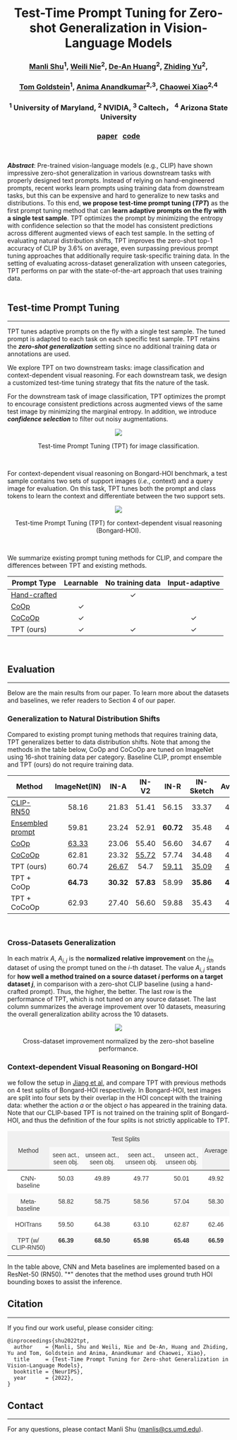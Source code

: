 <!-- ---
# Feel free to add content and custom Front Matter to this file.
# To modify the layout, see https://jekyllrb.com/docs/themes/#overriding-theme-defaults

layout: home
--- -->
<div align="center">

# Test-Time Prompt Tuning for Zero-shot Generalization in Vision-Language Models

### [Manli Shu](https://azshue.github.io/)<sup>1</sup>, [Weili Nie](https://weilinie.github.io/)<sup>2</sup>, [De-An Huang](https://ai.stanford.edu/~dahuang/)<sup>2</sup>, [Zhiding Yu](https://chrisding.github.io/)<sup>2</sup>,      
### [Tom Goldstein](https://www.cs.umd.edu/~tomg/)<sup>1</sup>, [Anima Anandkumar](http://tensorlab.cms.caltech.edu/users/anima/)<sup>2,3</sup>, [Chaowei Xiao](https://xiaocw11.github.io/)<sup>2,4</sup>
### <sup>1</sup> University of Maryland, <sup>2</sup> NVIDIA, <sup>3</sup> Caltech， <sup>4</sup> Arizona State University

### [<ins>paper</ins>](https://arxiv.org/pdf/2209.07511.pdf) &nbsp; [<ins>code</ins>](https://github.com/azshue/TPT)
</div>
<br>

***Abstract***: Pre-trained vision-language models (e.g., CLIP) have shown impressive zero-shot
generalization in various downstream tasks with properly designed text prompts. Instead of relying on hand-engineered prompts, recent works learn prompts using training data from downstream tasks, but this can be expensive and hard to generalize to new tasks and distributions. To this end, **we propose test-time prompt tuning (*TPT*)** as the first prompt tuning method that can **learn adaptive prompts on the fly with a single test sample**. TPT optimizes the prompt by minimizing the entropy with confidence selection so that the model has consistent predictions across different augmented views of each test sample. In the setting of evaluating natural distribution shifts, TPT improves the zero-shot top-1 accuracy of CLIP by 3.6% on average, even surpassing previous prompt tuning approaches that additionally require task-specific training data. In the setting of evaluating across-dataset generalization with unseen categories, TPT performs on par with the state-of-the-art approach that uses training data.  
<br /> 

## **Test-time Prompt Tuning**
---
TPT tunes adaptive prompts on the fly with a single test sample. The tuned prompt is adapted to each task on each specific test sample. TPT retains the ***zero-shot generalization*** setting since no additional training data or annotations are used.   

We explore TPT on two downstream tasks: image classification and context-dependent visual reasoning. For each downstream task, we design a customized test-time tuning strategy that fits the nature of the task. 

For the downstream task of image classification, TPT optimizes the prompt to encourage consistent predictions across augmented views of the same test image by minimizing the marginal entropy. In addition, we introduce ***confidence selection*** to filter out noisy augmentations. 

<p align = "center">
<img src = "https://github.com/azshue/TPT/blob/gh-pages/assets/tpt-intro.png?raw=true">
</p>
<p align = "center">
Test-time Prompt Tuning (TPT) for image classification.
</p>
<br />

For context-dependent visual reasoning on Bongard-HOI benchmark, a test sample contains two sets of support images (*i.e.*, context) and a query image for evaluation. On this task, TPT tunes both the prompt and class tokens to learn the context and differentiate between the two support sets.

<p align = "center">
<img src = "https://github.com/azshue/TPT/blob/gh-pages/assets/tpt-bongard.png?raw=true">
</p>
<p align = "center">
Test-time Prompt Tuning (TPT) for context-dependent visual reasoning (Bongard-HOI).
</p>
<br />

We summarize existing prompt tuning methods for CLIP, and compare the differences between TPT and existing methods. 
<!-- We focus on three preferred properties of a prompting strategy, and use them to categorize the methods. "Learnable" means the prompt is optimized based on certain objective functions. "No training data" means that no additional data are needed for tuning the prompt. "Input-adaptive" means the prompt can be adaptive to each input instance. -->

<div align="center">

| Prompt Type  | Learnable | No training data | Input-adaptive |
|--------------|:---------:|:----------------:|:--------------:|
| [Hand-crafted](https://arxiv.org/abs/2103.00020) |           |       &#10003;    |                |
| [CoOp](https://arxiv.org/abs/2109.01134)          |  &#10003;  |                  |                |
| [CoCoOp](https://arxiv.org/abs/2203.05557)       |  &#10003;  |                  |   &#10003;      |
| TPT (ours)    |  &#10003;  |       &#10003;    |    &#10003;     |

</div>
<br />

## **Evaluation**
---
Below are the main results from our paper. To learn more about the datasets and baselines, we refer readers to Section 4 of our paper. 
      

### **Generalization to Natural Distribution Shifts**

<!-- We evaluate model's robustness to natural distribution shifts on 4 ImageNet Variants as follows, which have been considered as out-of-distribution (OOD) data for ImageNet in previous work. -->
Compared to existing prompt tuning methods that requires training data, TPT generalizes better to data distribution shifts. Note that among the methods in the table below, CoOp and CoCoOp are tuned on ImageNet using 16-shot training data per category. Baseline CLIP, prompt ensemble and TPT (ours) do not require training data.


<div align="center">

| Method           | ImageNet(IN) | IN-A | IN-V2 | IN-R | IN-Sketch | Average | OOD Average |
|------------------|:--------:|:----------:|:-----------:|:----------:|:---------------:|:-------:|:-----------:|
| [CLIP-RN50](https://arxiv.org/abs/2103.00020)       |   58.16  |    21.83   |    51.41    |    56.15   |      33.37      |  44.18  |    40.69    |
| [Ensembled prompt](https://arxiv.org/abs/2103.00020)|   59.81  |    23.24   |    52.91    |    **60.72**   |      35.48      |  46.43  |    43.09    |
| [CoOp](https://arxiv.org/abs/2109.01134)            |   <ins>63.33</ins>  |    23.06   |    55.40    |    56.60   |      34.67      |  46.61  |    42.43    |
| [CoCoOp](https://arxiv.org/abs/2203.05557)          |   62.81  |    23.32   |    <ins>55.72    |    57.74   |      34.48      |  46.81  |    42.82    |
| TPT (ours)             |   60.74  |    <ins>26.67   |     54.7    |    <ins>59.11   |      <ins>35.09      |  <ins>47.26  |    <ins>43.89    |
| TPT + CoOp       |   **64.73**  |   **30.32**   |    **57.83**    |    58.99   |      **35.86**      |  **49.55**  |    **45.75**    |
| TPT + CoCoOp     |   62.93  |    27.40   |    56.60    |    59.88   |      35.43      |  48.45  |    44.83    |

</div>
<br />

### **Cross-Datasets Generalization**

<!-- Pre-trained vision-language models like CLIP are ideal for ``open-world" problems. For example, we can apply CLIP to classify arbitrary categories in a zero-shot manner in image classification. However, a prompt tuned on a specific downstream dataset can be less generalizable to categories outside its training set. We conduct cross-dataset evaluation on image classification, where we consider 10 different source/target datasets.  -->

In each matrix $A$, $A_{i, j}$ is the **normalized relative improvement** on the $j_{th}$ dataset of using the prompt tuned on the $i$-th dataset. The value $A_{i, j}$ stands for **how well a method trained on a source dataset $i$ performs on a target dataset $j$**, in comparison with a zero-shot CLIP baseline (using a hand-crafted prompt). Thus, the higher, the better.
The last row is the performance of TPT, which is not tuned on any source dataset. The last column summarizes the average improvement over 10 datasets, measuring the overall generalization ability across the 10 datasets.

<p align = "center">
<img src = "https://github.com/azshue/TPT/blob/gh-pages/assets/cross-datasets-figures.png?raw=true">
</p>
<p align = "center">
Cross-dataset improvement normalized by the zero-shot baseline performance.
</p>

### **Context-dependent Visual Reasoning on Bongard-HOI**
 we follow the setup in [Jiang et al](https://arxiv.org/abs/2205.13803), and compare TPT with previous methods on 4 test splits of Bongard-HOI respectively. In Bongard-HOI, test images are split into four sets by their overlap in the HOI concept with the training data: whether the action $a$ or the object $o$ has appeared in the training data. Note that our CLIP-based TPT is not trained on the training split of Bongard-HOI, and thus the definition of the four splits is not strictly applicable to TPT. 
 
<style type="text/css">
.tg  {border:none;border-collapse:collapse;border-color:#ccc;border-spacing:0;}
.tg td{background-color:#fff;border-color:#ccc;border-style:solid;border-width:0px;color:#333;
  font-family:Arial, sans-serif;font-size:14px;overflow:hidden;padding:10px 5px;word-break:normal;}
.tg th{background-color:#f0f0f0;border-color:#ccc;border-style:solid;border-width:0px;color:#333;
  font-family:Arial, sans-serif;font-size:14px;font-weight:normal;overflow:hidden;padding:10px 5px;word-break:normal;}
.tg .tg-baqh{text-align:center;vertical-align:top}
.tg .tg-nrix{text-align:center;vertical-align:middle}
.tg .tg-dzk6{background-color:#f9f9f9;text-align:center;vertical-align:top}
</style>
<table class="tg">
<thead>
  <tr>
    <th class="tg-nrix" rowspan="2">Method</th>
    <th class="tg-baqh" colspan="4">Test Splits </th>
    <th class="tg-nrix" rowspan="2">Average</th>
  </tr>
  <tr>
    <th class="tg-dzk6">seen act., seen obj.</th>
    <th class="tg-dzk6">unseen act., seen obj.</th>
    <th class="tg-dzk6">seen act., unseen obj.</th>
    <th class="tg-dzk6">unseen act., unseen obj.</th>
  </tr>
</thead>
<tbody>
  <tr>
    <td class="tg-baqh">CNN-baseline</td>
    <td class="tg-baqh">50.03</td>
    <td class="tg-baqh">49.89</td>
    <td class="tg-baqh">49.77</td>
    <td class="tg-baqh">50.01</td>
    <td class="tg-baqh">49.92</td>
  </tr>
  <tr>
    <td class="tg-dzk6">Meta-baseline</td>
    <td class="tg-dzk6">58.82</td>
    <td class="tg-dzk6">58.75</td>
    <td class="tg-dzk6">58.56</td>
    <td class="tg-dzk6">57.04</td>
    <td class="tg-dzk6">58.30</td>
  </tr>
  <tr>
    <td class="tg-baqh">HOITrans</td>
    <td class="tg-baqh">59.50</td>
    <td class="tg-baqh">64.38</td>
    <td class="tg-baqh">63.10</td>
    <td class="tg-baqh">62.87</td>
    <td class="tg-baqh">62.46</td>
  </tr>
  <tr>
    <td class="tg-dzk6">TPT (w/ CLIP-RN50)</td>
    <td class="tg-dzk6"><span style="font-weight:bold">66.39</span></td>
    <td class="tg-dzk6"><span style="font-weight:bold">68.50</span></td>
    <td class="tg-dzk6"><span style="font-weight:bold">65.98</span></td>
    <td class="tg-dzk6"><span style="font-weight:bold">65.48</span></td>
    <td class="tg-dzk6"><span style="font-weight:bold">66.59</span></td>
  </tr>
</tbody>
</table>

In the table above, CNN and Meta baselines are implemented based on a ResNet-50 (RN50). "*" denotes that the method uses ground truth HOI bounding boxes to assist the inference.

## Citation
---
If you find our work useful, please consider citing:
```
@inproceedings{shu2022tpt,
  author    = {Manli, Shu and Weili, Nie and De-An, Huang and Zhiding, Yu and Tom, Goldstein and Anima, Anandkumar and Chaowei, Xiao},
  title     = {Test-Time Prompt Tuning for Zero-shot Generalization in Vision-Language Models},
  booktitle = {NeurIPS},
  year      = {2022},
}
```

<!-- ## Acknowledgements -->

## Contact
---
For any questions, please contact Manli Shu (manlis@cs.umd.edu).